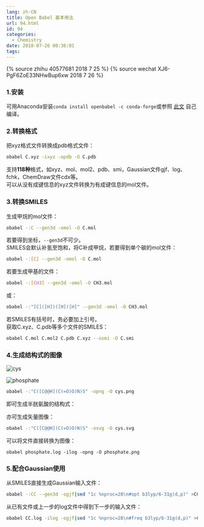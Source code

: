 ```yaml
---
lang: zh-CN
title: Open Babel 基本用法
url: 94.html
id: 94
categories:
  - Chemistry
date: 2018-07-26 00:36:01
tags:
---
```


{% source zhihu 40577681 2018 7 25 %}
{% source wechat XJ6-PgF6ZoE33NHwBup6xw 2018 7 26 %}

### 1.安装

可用Anaconda安装`conda install openbabel -c conda-forge`或参照 [此文](https://njzjz.win/2018/05/28/installopenbabel/) 自己编译。
<!--more-->

### 2.转换格式

把xyz格式文件转换成pdb格式文件：  
```sh
obabel C.xyz -ixyz -opdb -O C.pdb
```  
支持**118种**格式，如xyz、mol、mol2、pdb、smi，Gaussian文件gjf、log、fchk，ChemDraw文件cdx等。  
可以从没有成键信息的xyz文件转换为有成键信息的mol文件。

### 3.转换SMILES

生成甲烷的mol文件：  
```sh
obabel -:C --gen3d -omol -O C.mol
```  
若要得到坐标，`--gen3d`不可少。  
SMILES会默认补氢至饱和，将C补成甲烷，若要得到单个碳的mol文件：  
```sh
obabel -:[C] --gen3d -omol -O C.mol
```  
若要生成甲基的文件：  
```sh
obabel -:[CH3] --gen3d -omol -O CH3.mol
```  
或：  
```sh
obabel -:"[C]([H])([H])[H]" --gen3d -omol -O CH3.mol
```
若SMILES有括号时，务必要加上引号。  
获取C.xyz、C.pdb等多个文件的SMILES：  
```sh
obabel C.mol C.mol2 C.pdb C.xyz --osmi -O C.smi
```

### 4.生成结构式的图像

![cys](https://pic.njzjz.win/1ToLMDA18j4wk7OPkefkKmqaRQFv8K9jb)

![phosphate](https://pic.njzjz.win/10ReRtWZiPoXWskGDSFnhwaxAnLzDUl-D)

```sh
obabel -:"C([C@@H](C(=O)O)N)S" -opng -O cys.png
```  
即可生成半胱氨酸的结构式：  
  
亦可生成矢量图像：  
```sh
obabel -:"C([C@@H](C(=O)O)N)S" -osvg -O cys.svg
```
可以将文件直接转换为图像：  
```
obabel phosphate.log -ilog -opng -O phosphate.png
```

### 5.配合Gaussian使用

从SMILES直接生成Gaussian输入文件：  
```sh
obabel -:CC --gen3d -ogjf|sed "1c %nproc=28\n#opt b3lyp/6-31g(d,p)" >CC.gjf
```
从已有文件或上一步的log文件中得到下一步的输入文件：  
```sh
obabel CC.log -ilog -ogjf|sed "1c %nproc=28\n#freq b3lyp/6-31g(d,p)" >CC2.gjf
```
